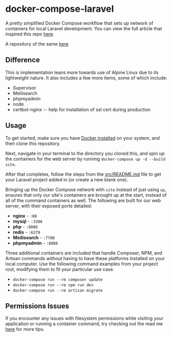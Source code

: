 # docker-compose-laravel

A pretty simplified Docker Compose workflow that sets up network of containers for local Laravel development. You can view the full article that inspired this repo [here](https://dev.to/aschmelyun/the-beauty-of-docker-for-local-laravel-development-13c0).

A repository of the same [here](https://github.com/aschmelyun/docker-compose-laravel)

## Difference

This is implementation leans more towards use of Alpine Linux due to its lightweight nature.
It also includes a few more items, some of which include:

- Supervisor
- Meilisearch
- phpmyadmin
- node
- certbot-nginx -- help for installation of ssl cert during production

## Usage

To get started, make sure you have [Docker installed](https://docs.docker.com/docker-for-mac/install/) on your system, and then clone this repository.

Next, navigate in your terminal to the directory you cloned this, and spin up the containers for the web server by running `docker-compose up -d --build site`.

After that completes, follow the steps from the [src/README.md](src/README.md) file to get your Laravel project added in (or create a new blank one).

Bringing up the Docker Compose network with `site` instead of just using `up`, ensures that only our site's containers are brought up at the start, instead of all of the command containers as well. The following are built for our web server, with their exposed ports detailed:

- **nginx** - `:80`
- **mysql** - `:3306`
- **php** - `:9000`
- **redis** - `:6379`
- **Meilisearch** - `:7700`
- **phpmyadmin** - `:8080`

Three additional containers are included that handle Composer, NPM, and Artisan commands _without_ having to have these platforms installed on your local computer. Use the following command examples from your project root, modifying them to fit your particular use case.

- `docker-compose run --rm composer update`
- `docker-compose run --rm npm run dev`
- `docker-compose run --rm artisan migrate`

## Permissions Issues

If you encounter any issues with filesystem permissions while visiting your application or running a container command, try checking out the read me [here](https://github.com/aschmelyun/docker-compose-laravel) for more tips.

